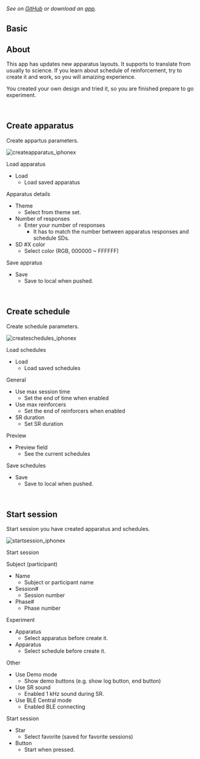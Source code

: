 ###### See on [GitHub](https://github.com/YutoMizutani/AppInfoFiles/blob/master/OperantChamberApp/docs/learn.md) or download an [app](https://itunes.apple.com/jp/app/operantchamberapp/id1250835517).

## Basic

## About

This app has updates new apparatus layouts. It supports to translate from usually to science. If you learn about schedule of reinforcement, try to create it and work, so you will amaizing experience.

You created your own design and tried it, so you are finished prepare to go experiment.

<br>

## Create apparatus

Create appartus parameters.

![createapparatus_iphonex](https://user-images.githubusercontent.com/22558921/37640016-fe439872-2c56-11e8-9ae8-734638d88b6b.jpg)

Load apparatus

- Load
	- Load saved apparatus
	
Apparatus details

- Theme
	- Select from theme set.
- Number of responses
	- Enter your number of responses
		- It has to match the number between apparatus responses and schedule SDs.
- SD #X color
	- Select color (RGB, 000000 ~ FFFFFF)

Save appratus

- Save
	- Save to local when pushed.

<br>

## Create schedule

Create schedule parameters.

![createschedules_iphonex](https://user-images.githubusercontent.com/22558921/37640017-fe73d8ca-2c56-11e8-8e93-6ed34008593f.jpg)

Load schedules

- Load
	- Load saved schedules

General

- Use max session time
	- Set the end of time when enabled
- Use max reinforcers
	- Set the end of reinforcers when enabled
- SR duration
	- Set SR duration

Preview

- Preview field
	- See the current schedules

Save schedules

- Save
	- Save to local when pushed.

<br>

## Start session

Start session you have created apparatus and schedules.

![startsession_iphonex](https://user-images.githubusercontent.com/22558921/37640064-3c66ad74-2c57-11e8-8270-5ebd14eea7b6.jpg)

Start session

Subject (participant)

- Name
	- Subject or participant name
- Session#
	- Session number
- Phase#
	- Phase number

Experiment

- Apparatus
	- Select apparatus before create it.
- Apparatus
	- Select schedule before create it.

Other

- Use Demo mode
	- Show demo buttons (e.g. show log button, end button)
- Use SR sound
	- Enabled 1 kHz sound during SR.
- Use BLE Central mode
	- Enabled BLE connecting

Start session

- Star
	- Select favorite (saved for favorite sessions)
- Button
	- Start when pressed.

<br>